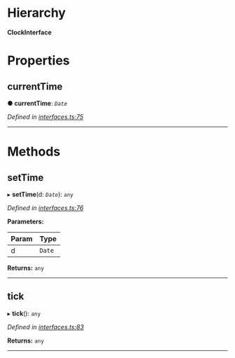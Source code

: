 

# Hierarchy

**ClockInterface**

# Properties

<a id="currenttime"></a>

##  currentTime

**● currentTime**: *`Date`*

*Defined in [interfaces.ts:75](https://github.com/bigcommerce/typedoc-plugin-markdown/blob/master/test/src/interfaces.ts#L75)*

___

# Methods

<a id="settime"></a>

##  setTime

▸ **setTime**(d: *`Date`*): `any`

*Defined in [interfaces.ts:76](https://github.com/bigcommerce/typedoc-plugin-markdown/blob/master/test/src/interfaces.ts#L76)*

**Parameters:**

| Param | Type |
| ------ | ------ |
| d | `Date` |

**Returns:** `any`

___
<a id="tick"></a>

##  tick

▸ **tick**(): `any`

*Defined in [interfaces.ts:83](https://github.com/bigcommerce/typedoc-plugin-markdown/blob/master/test/src/interfaces.ts#L83)*

**Returns:** `any`

___


